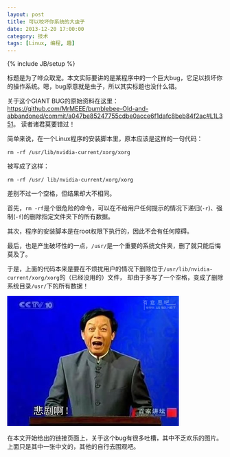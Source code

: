 ```yaml
---
layout: post
title: 可以咬坏你系统的大虫子
date: 2013-12-20 17:00:00
category: 技术
tags: [Linux, 编程, 趣]
---
```

{% include JB/setup %}

标题是为了哗众取宠。本文实际要讲的是某程序中的一个巨大bug，它足以损坏你的操作系统。嗯，bug原意就是虫子，所以其实标题也没什么错。

<!--more-->
关于这个GIANT BUG的原始资料在这里：<https://github.com/MrMEEE/bumblebee-Old-and-abbandoned/commit/a047be85247755cdbe0acce6f1dafc8beb84f2ac#L1L351>。
读者诸君莫要错过！

简单来说，在一个Linux程序的安装脚本里，原本应该是这样的一句代码：

    rm -rf /usr/lib/nvidia-current/xorg/xorg

被写成了这样：

    rm -rf /usr/ lib/nvidia-current/xorg/xorg
    
差别不过一个空格，但结果却大不相同。

首先，`rm -rf`是个很危险的命令，可以在不给用户任何提示的情况下递归(`-r`)、强制(`-f`)的删除指定文件夹下的所有数据。

其次，程序的安装脚本是在root权限下执行的，因此不会有任何障碍。

最后，也是产生破坏性的一点，`/usr/`是一个重要的系统文件夹，删了就只能后悔莫及了。

于是，上面的代码本来是要在不烦扰用户的情况下删除位于`/usr/lib/nvidia-current/xorg/xorg`的（已经没用的）文件，
却由于多写了一个空格，变成了删除系统目录`/usr/`下的所有数据！

![悲剧啊！](/images/2013-12-20-what-a-tragedy.jpg)

在本文开始给出的链接页面上，关于这个bug有很多吐槽，其中不乏欢乐的图片。上面只是其中一张中文的，其他的自行去围观吧。
